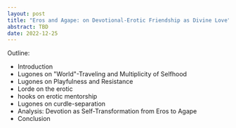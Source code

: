 ```yaml
---
layout: post
title: "Eros and Agape: on Devotional-Erotic Friendship as Divine Love"
abstract: TBD
date: 2022-12-25
---
```


Outline:
* Introduction
* Lugones on "World"-Traveling and Multiplicity of Selfhood
* Lugones on Playfulness and Resistance
* Lorde on the erotic
* hooks on erotic mentorship
* Lugones on curdle-separation
* Analysis: Devotion as Self-Transformation from Eros to Agape
* Conclusion
